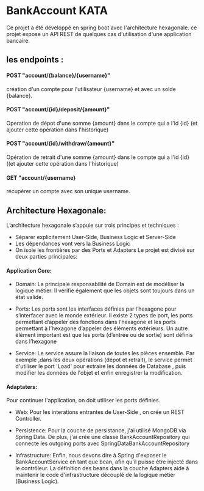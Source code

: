# BankAccount KATA
Ce projet a été développé en spring boot avec l'architecture hexagonale.
ce projet expose un API REST de quelques cas d'utilisation d'une application bancaire.
## les endpoints : 
#### POST "account/{balance}/{username}"
création d'un compte pour l'utilisateur {username} et avec un solde {balance}.

#### POST "account/{id}/deposit/{amount}"
Operation de dépot d'une somme {amount} dans le compte qui a l'id {id} (et ajouter cette opération dans l'historique)

#### POST "account/{id}/withdraw/{amount}"
Opération de retrait d'une somme {amount} dans le compte qui a l'id {id} ((et ajouter cette opération dans l'historique)

#### GET "account/{username}
récupérer un compte avec son unique username.

## Architecture Hexagonale:
L’architecture hexagonale s’appuie sur trois principes et techniques :
  - Séparer explicitement User-Side, Business Logic et Server-Side
  - Les dépendances vont vers la Business Logic
  - On isole les frontières par des Ports et Adapters
Le projet est divisé sur deux parties principales:
#### Application Core:
 - Domain:
La principale responsabilité de Domain est de modéliser la logique métier. Il vérifie également que les objets sont toujours dans un état valide.
 
 - Ports:
Les ports sont les interfaces définies par l’hexagone pour s’interfacer avec le monde extérieur.
Il existe 2 types de port, les ports permettant d’appeler des fonctions dans l’hexagone et les ports permettant à l’hexagone d’appeler des éléments extérieurs.
Un autre élément important est que les ports (d’entrée ou de sortie) sont définis dans l’hexagone

- Service:
Le service assure la liaison de toutes les pièces ensemble. Par exemple ,dans les deux opérations (dépot et retrait), le service permet d'utiliser le port 'Load' pour extraire les données de Database , puis modifier les données de l'objet et enfin enregistrer la modification.

#### Adaptaters: 
Pour continuer l'application, on doit utiliser les ports définies.

 - Web:
Pour les interations entrantes de User-Side , on crée un REST Controller.
 
 - Persistence:
Pour la couche de persistance, j'ai utilisé MongoDB via Spring Data. De plus, j'ai crée une classe BankAccountRepository qui connecte les outgoing ports avec SpringDataBankAccountRepository
 
 - Infrastructure: 
 Enfin, nous devons dire à Spring d'exposer le BankAccountService en tant que bean, afin qu'il puisse être injecté dans le contrôleur.
 La définition des beans dans la couche Adapters aide à maintenir le code d'infrastructure découplé de la logique métier (Business Logic).
 




